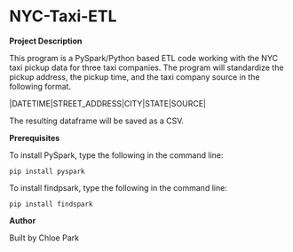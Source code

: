 # NYC-Taxi-ETL

**Project Description**

This program is a PySpark/Python based ETL code working with the NYC taxi pickup data for three taxi companies.
The program will standardize the pickup address, the pickup time, and the taxi company source in the following format.

|DATETIME|STREET_ADDRESS|CITY|STATE|SOURCE|

The resulting dataframe will be saved as a CSV.

**Prerequisites**

To install PySpark, type the following in the command line:
  
```pip install pyspark```

To install findpsark, type the following in the command line:

```pip install findspark```
  
**Author**

Built by Chloe Park
